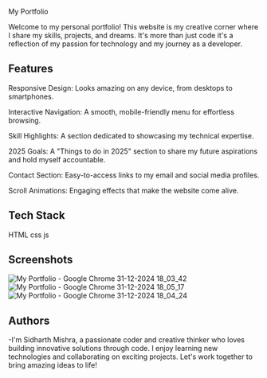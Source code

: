 My Portfolio

Welcome to my personal portfolio! This website is my creative corner where I share my skills, projects, and dreams. It's more than just code it's a reflection of my passion for technology and my journey as a developer.

## Features

Responsive Design: Looks amazing on any device, from desktops to smartphones.

Interactive Navigation: A smooth, mobile-friendly menu for effortless browsing.

Skill Highlights: A section dedicated to showcasing my technical expertise.

2025 Goals: A "Things to do in 2025" section to share my future aspirations and hold myself accountable.

Contact Section: Easy-to-access links to my email and social media profiles.

Scroll Animations: Engaging effects that make the website come alive.
## Tech Stack

HTML
css
js
## Screenshots
![My Portfolio - Google Chrome 31-12-2024 18_03_42](https://github.com/user-attachments/assets/786a4897-e57b-43e6-8c2e-dbd5abb32381)
![My Portfolio - Google Chrome 31-12-2024 18_05_17](https://github.com/user-attachments/assets/fec3bb16-092d-4f3f-9da8-7d552d5b92f5)
![My Portfolio - Google Chrome 31-12-2024 18_04_24](https://github.com/user-attachments/assets/37d9055b-3264-4c60-99aa-40639fa0a440)





## Authors

-I'm Sidharth Mishra, a passionate coder and creative thinker who loves building innovative solutions through code. I enjoy learning new technologies and collaborating on exciting projects. Let's work together to bring amazing ideas to life!

